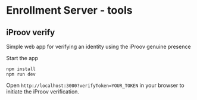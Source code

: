 # Enrollment Server - tools

## iProov verify

Simple web app for verifying an identity using the iProov genuine presence

Start the app
```
npm install
npm run dev
```

Open `http://localhost:3000?verifyToken=YOUR_TOKEN` in your browser to initiate the iProov verification. 
